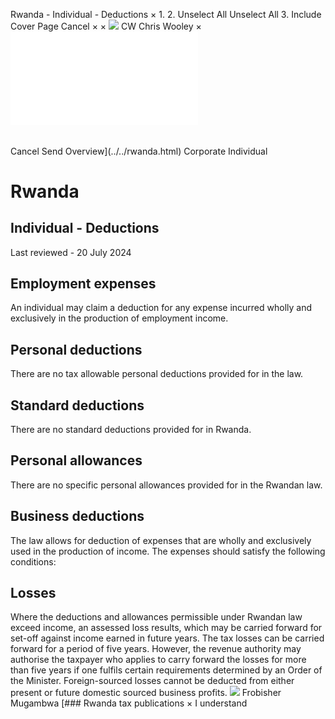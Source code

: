 Rwanda - Individual - Deductions
×
1.
2.
Unselect All
Unselect All
3.
Include Cover Page
Cancel
×
×
![](../../-/media/world-wide-tax-summaries/attachments/global---chris-wooley.ashx%3Frev=ac5e5f3223b34096b1afc2a6009c7320&revision=ac5e5f32-23b3-4096-b1af-c2a6009c7320&hash=859B7ADC84DC2CBEC9760E9E6EE7DE6D0A8BFCDF)
CW
Chris Wooley
×
![](deductions.html)
######
Cancel
Send
Overview](../../rwanda.html)
Corporate
Individual
# Rwanda
## Individual - Deductions
Last reviewed - 20 July 2024
## Employment expenses
An individual may claim a deduction for any expense incurred wholly and exclusively in the production of employment income.
## Personal deductions
There are no tax allowable personal deductions provided for in the law.
## Standard deductions
There are no standard deductions provided for in Rwanda.
## Personal allowances
There are no specific personal allowances provided for in the Rwandan law.
## Business deductions
The law allows for deduction of expenses that are wholly and exclusively used in the production of income. The expenses should satisfy the following conditions:
## Losses
Where the deductions and allowances permissible under Rwandan law exceed income, an assessed loss results, which may be carried forward for set-off against income earned in future years. The tax losses can be carried forward for a period of five years.
However, the revenue authority may authorise the taxpayer who applies to carry forward the losses for more than five years if one fulfils certain requirements determined by an Order of the Minister.
Foreign-sourced losses cannot be deducted from either present or future domestic sourced business profits.
![](../../-/media/world-wide-tax-summaries/rwandafrobisher-mugambwadsc6150-1jpg20210301043541008.ashx%3Frev=71f5cf56b4d447588b5ee3e1389f56e7&revision=71f5cf56-b4d4-4758-8b5e-e3e1389f56e7&hash=B8A61BAB0A0E092B4745D9ED4D3AED92409CE743)
Frobisher Mugambwa
[### Rwanda tax publications
×
I understand